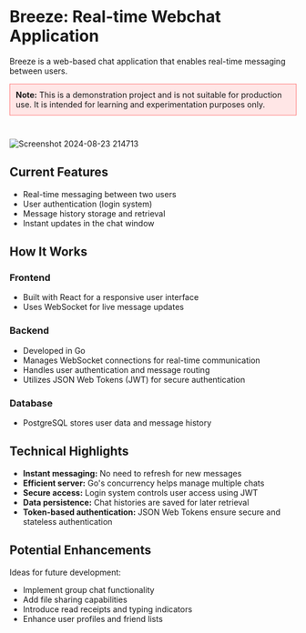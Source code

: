 <h1>Breeze: Real-time Webchat Application</h1>

<p>Breeze is a web-based chat application that enables real-time messaging between users.</p>

<div style="background-color: #ffe6e6; border: 1px solid #ff8080; padding: 10px; margin: 10px 0;">
  <strong>Note:</strong> This is a demonstration project and is not suitable for production use. It is intended for learning and experimentation purposes only.
</div>

<br/>

![Screenshot 2024-08-23 214713](https://github.com/user-attachments/assets/d084f90d-1fdd-4cc5-868c-5c2725d58b6a)

<h2>Current Features</h2>
<ul>
  <li>Real-time messaging between two users</li>
  <li>User authentication (login system)</li>
  <li>Message history storage and retrieval</li>
  <li>Instant updates in the chat window</li>
</ul>

<h2>How It Works</h2>

<h3>Frontend</h3>
<ul>
  <li>Built with React for a responsive user interface</li>
  <li>Uses WebSocket for live message updates</li>
</ul>

<h3>Backend</h3>
<ul>
  <li>Developed in Go</li>
  <li>Manages WebSocket connections for real-time communication</li>
  <li>Handles user authentication and message routing</li>
  <li>Utilizes JSON Web Tokens (JWT) for secure authentication</li>
</ul>

<h3>Database</h3>
<ul>
  <li>PostgreSQL stores user data and message history</li>
</ul>

<h2>Technical Highlights</h2>
<ul>
  <li><strong>Instant messaging:</strong> No need to refresh for new messages</li>
  <li><strong>Efficient server:</strong> Go's concurrency helps manage multiple chats</li>
  <li><strong>Secure access:</strong> Login system controls user access using JWT</li>
  <li><strong>Data persistence:</strong> Chat histories are saved for later retrieval</li>
  <li><strong>Token-based authentication:</strong> JSON Web Tokens ensure secure and stateless authentication</li>
</ul>

<h2>Potential Enhancements</h2>
<p>Ideas for future development:</p>
<ul>
  <li>Implement group chat functionality</li>
  <li>Add file sharing capabilities</li>
  <li>Introduce read receipts and typing indicators</li>
  <li>Enhance user profiles and friend lists</li>
</ul>

